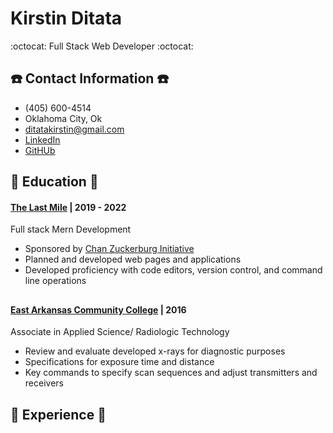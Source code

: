 # Kirstin Ditata
:octocat:	 Full Stack Web Developer  :octocat:

## ☎️ Contact Information ☎️
- (405) 600-4514
- Oklahoma City, Ok
- ditatakirstin@gmail.com
- [LinkedIn]()
- [GitHUb]()

## 📓 Education 📓

#### [The Last Mile](https://www.thelastmile.org) | 2019 - 2022 
Full stack Mern Development
- Sponsored by [Chan Zuckerburg Initiative](https://chanzuckerberg.com/newsroom/innovative-coding-program-expands-opportunities-for-women-incarcerated-in-oklahoma/)
- Planned and developed web pages and applications 
- Developed proficiency with code editors, version control, and command line operations

##

#### [East Arkansas Community College](https://www.eacc.edu/) | 2016
Associate in Applied Science/ Radiologic Technology
- Review and evaluate developed x-rays for diagnostic purposes
- Specifications for exposure time and distance
- Key commands to specify scan sequences and adjust transmitters and receivers

## 💼 Experience 💼



